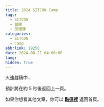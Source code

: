 ```yaml
---
title: 2024 SITCON Camp
tags:
  - SITCON
  - 營隊
  - 回憶錄
categories:
  - SITCON
  - Camp
abbrlink: 19250
date: 2024-08-21 04:00:00
lang:
hidden: true
---
```

火速趕稿中...
<!--more-->

預計將在約 <span id="timeout">5</span> 秒後返回上一頁。

如果你想看其他文章，你可以 **[點這裡](/)** 返回首頁。

<script>
let countTime = 5;

function count() {
  document.getElementById('timeout').textContent = countTime;
  countTime -= 1;
  if(countTime === 0){
    history.back(); // 記得改成自己網址 Url
  }
  setTimeout(() => {
    count();
  }, 1000);
}

count();
</script>
